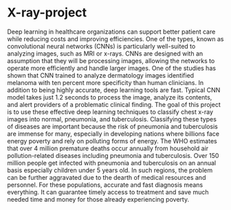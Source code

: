 # X-ray-project

Deep learning in healthcare organizations can support better patient care while reducing costs and improving efficiencies. One of the types, known as convolutional neural networks (CNNs) is particularly well-suited to analyzing images, such as MRI or x-rays. CNNs are designed with an assumption that they will be processing images, allowing the networks to operate more efficiently and handle larger images. One of the studies has shown that CNN trained to analyze dermatology images identified melanoma with ten percent more specificity than human clinicians. In addition to being highly accurate, deep learning tools are fast. Typical CNN model takes just 1.2 seconds to process the image, analyze its contents, and alert providers of a problematic clinical finding. The goal of this project is to use these effective deep learning techniques to classify chest x-ray images into normal, pneumonia, and tuberculosis.
Classifying these types of diseases are important because the risk of pneumonia and tuberculosis are immense for many, especially in developing nations where billions face energy poverty and rely on polluting forms of energy. The WHO estimates that over 4 million premature deaths occur annually from household air pollution-related diseases including pneumonia and tuberculosis. Over 150 million people get infected with pneumonia and tuberculosis on an annual basis especially children under 5 years old. In such regions, the problem can be further aggravated due to the dearth of medical resources and personnel. For these populations, accurate and fast diagnosis means everything. It can guarantee timely access to treatment and save much needed time and money for those already experiencing poverty.
